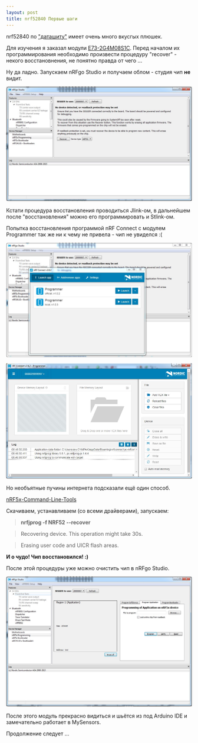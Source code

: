 ```yaml
---
layout: post
title: nrf52840 Первые шаги
---
```


nrf52840 по ["даташиту"](https://www.nordicsemi.com/DocLib/Content/Product_Spec/nRF52840/latest/keyfeatures_html5) имеет очень много вкусгых плюшек.

Для изучения я заказал модули [E73-2G4M08S1C](http://ali.ski/Sn8BHa). Перед началом их программирования необходимо произвести процедуру "recover" - некого восстановнения, не понятно правда от чего ...

Ну да ладно. Запускаем nRFgo Studio и получаем облом - студия чип **не** видит.

![nRFgo Studio](/images/nrf52840_1.JPG "Облом 1")

Кстати процедура восстановления проводиться Jlink-ом, в дальнейшем после "восстановления" можно его программировать и Stlink-ом.

Попытка восстановления программой nRF Connect c модулем Programmer так же ни к чему не привела - чип не увиделся :(

![nRF Connect](/images/nrf52840_2.JPG "nRF Connect")

![nRF Connect](/images/nrf52840_3.JPG "nRF Connect облом 2")

Но необъятные пучины интернета подсказали ещё один способ.

[nRF5x-Command-Line-Tools](https://www.nordicsemi.com/Software-and-Tools/Development-Tools/nRF5-Command-Line-Tools)

Скачиваем, устанавливаем (со всеми драйверами), запускаем:

>**nrfjprog -f NRF52 --recover**

>Recovering device. This operation might take 30s.

>Erasing user code and UICR flash areas.

**И о чудо! Чип восстановился! :)**

После этой процедуры уже можно очистить чип в nRFgo Studio.

![nRFgo Studio](/images/nrf52840_4.JPG "nRFgo Studio")

После этого модуль прекрасно видиться и шьётся из под Arduino IDE и замечательно работает в MySensors.

Продолжение следует ...
